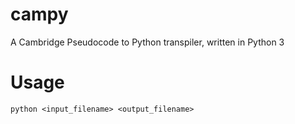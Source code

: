 # campy
A Cambridge Pseudocode to Python transpiler, written in Python 3
# Usage
`python <input_filename> <output_filename>`